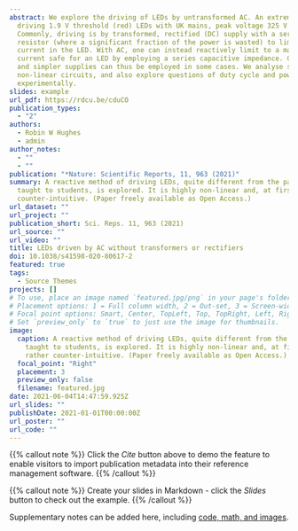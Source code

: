 ```yaml
---
abstract: We explore the driving of LEDs by untransformed AC. An extreme case is
  driving 1.9 V threshold (red) LEDs with UK mains, peak voltage 325 V.
  Commonly, driving is by transformed, rectified (DC) supply with a series
  resistor (where a significant fraction of the power is wasted) to limit
  current in the LED. With AC, one can instead reactively limit to a maximum
  current safe for an LED by employing a series capacitive impedance. Cheaper
  and simpler supplies can thus be employed in some cases. We analyse such
  non-linear circuits, and also explore questions of duty cycle and power
  experimentally.
slides: example
url_pdf: https://rdcu.be/cduCO
publication_types:
  - "2"
authors:
  - Robin W Hughes
  - admin
author_notes:
  - ""
  - ""
publication: "*Nature: Scientific Reports, 11, 963 (2021)"
summary: A reactive method of driving LEDs, quite different from the paradigm
  taught to students, is explored. It is highly non-linear and, at first, rather
  counter-intuitive. (Paper freely available as Open Access.)
url_dataset: ""
url_project: ""
publication_short: Sci. Reps. 11, 963 (2021)
url_source: ""
url_video: ""
title: LEDs driven by AC without transformers or rectifiers
doi: 10.1038/s41598-020-80617-2
featured: true
tags:
  - Source Themes
projects: []
# To use, place an image named `featured.jpg/png` in your page's folder.
# Placement options: 1 = Full column width, 2 = Out-set, 3 = Screen-width
# Focal point options: Smart, Center, TopLeft, Top, TopRight, Left, Right, BottomLeft, Bottom, BottomRight
# Set `preview_only` to `true` to just use the image for thumbnails.
image:
  caption: A reactive method of driving LEDs, quite different from the paradigm
    taught to students, is explored. It is highly non-linear and, at first,
    rather counter-intuitive. (Paper freely available as Open Access.)
  focal_point: "Right"
  placement: 3
  preview_only: false
  filename: featured.jpg
date: 2021-06-04T14:47:59.925Z
url_slides: ""
publishDate: 2021-01-01T00:00:00Z
url_poster: ""
url_code: ""
---
```


{{% callout note %}}
Click the *Cite* button above to demo the feature to enable visitors to import publication metadata into their reference management software.
{{% /callout %}}

{{% callout note %}}
Create your slides in Markdown - click the *Slides* button to check out the example.
{{% /callout %}}

Supplementary notes can be added here, including [code, math, and images](https://wowchemy.com/docs/writing-markdown-latex/).

